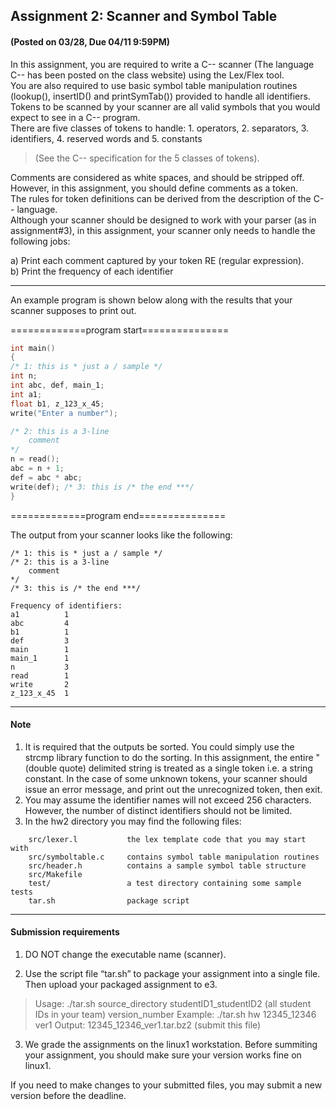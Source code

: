 ## Assignment 2: Scanner and Symbol Table 
#### (Posted on 03/28, Due 04/11 9:59PM)

                    
In this assignment, you are required to write a C-- scanner (The language C-- has been posted on the class website) using the Lex/Flex tool.  
You are also required to use basic symbol table manipulation routines (lookup(), insertID() and printSymTab()) provided to handle all identifiers.  
Tokens to be scanned by your scanner are all valid symbols that you would expect to see in a C-- program.  
There are five classes of tokens to handle: 
    1. operators, 
    2. separators, 
    3. identifiers, 
    4. reserved words and 
    5. constants 

> (See the C-- specification for the 5 classes of tokens).  

Comments are considered as white spaces, and should be stripped off.  
However, in this assignment, you should define comments as a token.  
The rules for token definitions can be derived from the description of the C-- language.  
Although your scanner should be designed to work with your parser (as in assignment#3), in this assignment, your scanner only needs to handle the following jobs:

a) Print each comment captured by your token RE (regular expression).  
b) Print the frequency of each identifier

---

An example program is shown below along with the results that your scanner supposes to print out. 

=============program start===============

```c
int main()
{
/* 1: this is * just a / sample */
int n;
int abc, def, main_1;
int a1;
float b1, z_123_x_45;
write("Enter a number");

/* 2: this is a 3-line
    comment
*/
n = read();
abc = n + 1;
def = abc * abc;
write(def); /* 3: this is /* the end ***/
}
```
=============program end===============

The output from your scanner looks like the following:

```
/* 1: this is * just a / sample */
/* 2: this is a 3-line
    comment
*/
/* 3: this is /* the end ***/

Frequency of identifiers:
a1          1
abc         4
b1          1
def         3
main        1
main_1      1
n           3
read        1
write       2
z_123_x_45  1
```

---

#### Note 

1. It is required that the outputs be sorted. You could simply use the strcmp library function to do the sorting. In this assignment, the entire " (double quote) delimited string is treated as a single token i.e. a string constant. In the case of some unknown tokens, your scanner should issue an error message, and print out the unrecognized token, then exit.
2. You may assume the identifier names will not exceed 256 characters. However, the number of distinct identifiers should not be limited.
3. In the hw2  directory you may find the following files:

```
    src/lexer.l           the lex template code that you may start with
    src/symboltable.c     contains symbol table manipulation routines
    src/header.h          contains a sample symbol table structure
    src/Makefile
    test/                 a test directory containing some sample tests
    tar.sh                package script
```

---

#### Submission requirements
1) DO NOT change the executable name (scanner).

2) Use the script file “tar.sh” to package your assignment into a single file. Then upload your packaged assignment to e3.

> Usage: ./tar.sh source_directory studentID1_studentID2 (all student IDs in your team) version_number
> Example: ./tar.sh hw 12345_12346 ver1
> Output: 12345_12346_ver1.tar.bz2 (submit this file)

3) We grade the assignments on the linux1 workstation. Before summiting your assignment, you should make sure your version works fine on linux1.

If you need to make changes to your submitted files, you may submit a new version before the deadline.


